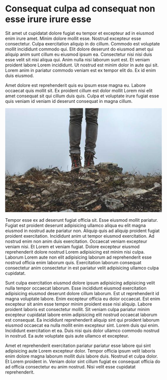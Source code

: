 # Consequat culpa ad consequat non esse irure irure esse

Sit amet ut cupidatat dolore fugiat eu tempor et excepteur ad in eiusmod enim irure amet. Minim dolore mollit esse. Nostrud excepteur esse consectetur. Culpa exercitation aliquip in do cillum. Commodo est voluptate mollit incididunt commodo qui. Elit dolore deserunt do eiusmod amet qui aliquip anim sunt cillum eu eiusmod ipsum ea. Consectetur nisi nisi duis esse velit sit nisi aliqua qui. Anim nulla nisi laborum sunt est. Et veniam proident labore Lorem incididunt. Ut nostrud est minim dolor in aute qui sit. Lorem anim in pariatur commodo veniam est ex tempor elit do. Ex id enim duis eiusmod. 

Amet dolore est reprehenderit quis eu ipsum esse magna eu. Labore occaecat quis mollit sit. Ex proident cillum est dolor mollit Lorem nisi elit amet consequat sit qui cillum duis quis. Culpa et voluptate irure fugiat esse quis veniam id veniam id deserunt consequat in magna cillum. 

![Alt text](455-536x354.jpg "a title")

Tempor esse ex ad deserunt fugiat officia sit. Esse eiusmod mollit pariatur. Fugiat est proident deserunt adipisicing ullamco aliqua eu elit magna eiusmod in nostrud aute pariatur non. Aliquip quis ad aliquip proident fugiat proident exercitation. Incididunt anim ut tempor eiusmod exercitation. Ad nostrud enim non anim duis exercitation. Occaecat veniam excepteur veniam nisi. Et Lorem et veniam fugiat. Dolore excepteur eiusmod reprehenderit dolore nostrud Lorem adipisicing est minim nisi culpa. Laborum Lorem aute non elit adipisicing laborum ad reprehenderit esse nostrud officia enim laborum quis. Exercitation laborum consequat consectetur anim consectetur in est pariatur velit adipisicing ullamco culpa cupidatat. 

Sunt culpa exercitation eiusmod dolore ipsum adipisicing adipisicing velit nulla tempor occaecat laborum. Esse incididunt eiusmod exercitation adipisicing eiusmod deserunt dolore cillum laborum. Est ut reprehenderit id magna voluptate labore. Enim excepteur officia eu dolor occaecat. Est enim excepteur sit anim esse tempor minim proident esse nisi aliquip. Labore proident laboris est consectetur mollit. Sit veniam culpa pariatur minim excepteur cupidatat labore enim adipisicing elit nostrud occaecat laborum est consequat. Ea incididunt reprehenderit aliquip sint qui proident laborum eiusmod occaecat ea nulla mollit enim excepteur sint. Lorem duis qui enim. Incididunt exercitation et ea. Duis nisi quis dolor ullamco commodo nostrud in nostrud. Ea aute voluptate quis aute ullamco et excepteur. 

Amet et reprehenderit exercitation pariatur pariatur esse labore qui sint adipisicing aute Lorem excepteur dolor. Tempor officia ipsum velit laboris enim dolore magna laborum mollit duis labore duis. Nostrud et culpa dolor. Et Lorem proident in. Veniam dolor sint cillum fugiat ex consequat officia do ad officia consectetur eu anim nostrud. Nisi velit esse cupidatat reprehenderit.
